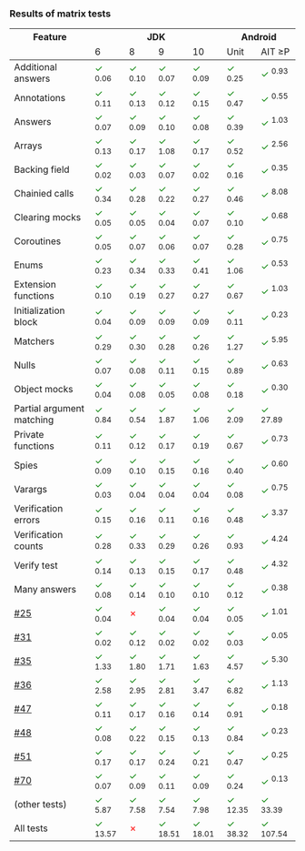                            

### Results of matrix tests

<table>
    <thead>
    <tr>
        <th>Feature</th>
        <th colspan="4">JDK</th>
        <th colspan="2">Android</th>
    </tr>
    <tr>
        <td></td>
        <td>6</td>
        <td>8</td>
        <td>9</td>
        <td>10</td>
        <td>Unit</td>
        <td>AIT ≥P</td>
    </tr>
    </thead>
    <tbody>
        <tr>
            <td>Additional answers</td>
            <td><span style="color: green">✓</span> <sup>0.06</sup></td>
            <td><span style="color: green">✓</span> <sup>0.10</sup></td>
            <td><span style="color: green">✓</span> <sup>0.07</sup></td>
            <td><span style="color: green">✓</span> <sup>0.09</sup></td>
            <td><span style="color: green">✓</span> <sup>0.25</sup></td>
            <td><span style="color: green">✓</span> <sup>0.93</sup></td>
        </tr>
        <tr>
            <td>Annotations</td>
            <td><span style="color: green">✓</span> <sup>0.11</sup></td>
            <td><span style="color: green">✓</span> <sup>0.13</sup></td>
            <td><span style="color: green">✓</span> <sup>0.12</sup></td>
            <td><span style="color: green">✓</span> <sup>0.15</sup></td>
            <td><span style="color: green">✓</span> <sup>0.47</sup></td>
            <td><span style="color: green">✓</span> <sup>0.55</sup></td>
        </tr>
        <tr>
            <td>Answers</td>
            <td><span style="color: green">✓</span> <sup>0.07</sup></td>
            <td><span style="color: green">✓</span> <sup>0.09</sup></td>
            <td><span style="color: green">✓</span> <sup>0.10</sup></td>
            <td><span style="color: green">✓</span> <sup>0.08</sup></td>
            <td><span style="color: green">✓</span> <sup>0.39</sup></td>
            <td><span style="color: green">✓</span> <sup>1.03</sup></td>
        </tr>
        <tr>
            <td>Arrays</td>
            <td><span style="color: green">✓</span> <sup>0.13</sup></td>
            <td><span style="color: green">✓</span> <sup>0.17</sup></td>
            <td><span style="color: green">✓</span> <sup>1.08</sup></td>
            <td><span style="color: green">✓</span> <sup>0.17</sup></td>
            <td><span style="color: green">✓</span> <sup>0.52</sup></td>
            <td><span style="color: green">✓</span> <sup>2.56</sup></td>
        </tr>
        <tr>
            <td>Backing field</td>
            <td><span style="color: green">✓</span> <sup>0.02</sup></td>
            <td><span style="color: green">✓</span> <sup>0.03</sup></td>
            <td><span style="color: green">✓</span> <sup>0.07</sup></td>
            <td><span style="color: green">✓</span> <sup>0.02</sup></td>
            <td><span style="color: green">✓</span> <sup>0.16</sup></td>
            <td><span style="color: green">✓</span> <sup>0.35</sup></td>
        </tr>
        <tr>
            <td>Chainied calls</td>
            <td><span style="color: green">✓</span> <sup>0.34</sup></td>
            <td><span style="color: green">✓</span> <sup>0.28</sup></td>
            <td><span style="color: green">✓</span> <sup>0.22</sup></td>
            <td><span style="color: green">✓</span> <sup>0.27</sup></td>
            <td><span style="color: green">✓</span> <sup>0.46</sup></td>
            <td><span style="color: green">✓</span> <sup>8.08</sup></td>
        </tr>
        <tr>
            <td>Clearing mocks</td>
            <td><span style="color: green">✓</span> <sup>0.05</sup></td>
            <td><span style="color: green">✓</span> <sup>0.05</sup></td>
            <td><span style="color: green">✓</span> <sup>0.04</sup></td>
            <td><span style="color: green">✓</span> <sup>0.07</sup></td>
            <td><span style="color: green">✓</span> <sup>0.10</sup></td>
            <td><span style="color: green">✓</span> <sup>0.68</sup></td>
        </tr>
        <tr>
            <td>Coroutines</td>
            <td><span style="color: green">✓</span> <sup>0.05</sup></td>
            <td><span style="color: green">✓</span> <sup>0.07</sup></td>
            <td><span style="color: green">✓</span> <sup>0.06</sup></td>
            <td><span style="color: green">✓</span> <sup>0.07</sup></td>
            <td><span style="color: green">✓</span> <sup>0.28</sup></td>
            <td><span style="color: green">✓</span> <sup>0.75</sup></td>
        </tr>
        <tr>
            <td>Enums</td>
            <td><span style="color: green">✓</span> <sup>0.23</sup></td>
            <td><span style="color: green">✓</span> <sup>0.34</sup></td>
            <td><span style="color: green">✓</span> <sup>0.33</sup></td>
            <td><span style="color: green">✓</span> <sup>0.41</sup></td>
            <td><span style="color: green">✓</span> <sup>1.06</sup></td>
            <td><span style="color: green">✓</span> <sup>0.53</sup></td>
        </tr>
        <tr>
            <td>Extension functions</td>
            <td><span style="color: green">✓</span> <sup>0.10</sup></td>
            <td><span style="color: green">✓</span> <sup>0.19</sup></td>
            <td><span style="color: green">✓</span> <sup>0.27</sup></td>
            <td><span style="color: green">✓</span> <sup>0.27</sup></td>
            <td><span style="color: green">✓</span> <sup>0.67</sup></td>
            <td><span style="color: green">✓</span> <sup>1.03</sup></td>
        </tr>
        <tr>
            <td>Initialization block</td>
            <td><span style="color: green">✓</span> <sup>0.04</sup></td>
            <td><span style="color: green">✓</span> <sup>0.09</sup></td>
            <td><span style="color: green">✓</span> <sup>0.09</sup></td>
            <td><span style="color: green">✓</span> <sup>0.09</sup></td>
            <td><span style="color: green">✓</span> <sup>0.11</sup></td>
            <td><span style="color: green">✓</span> <sup>0.23</sup></td>
        </tr>
        <tr>
            <td>Matchers</td>
            <td><span style="color: green">✓</span> <sup>0.29</sup></td>
            <td><span style="color: green">✓</span> <sup>0.30</sup></td>
            <td><span style="color: green">✓</span> <sup>0.28</sup></td>
            <td><span style="color: green">✓</span> <sup>0.26</sup></td>
            <td><span style="color: green">✓</span> <sup>1.27</sup></td>
            <td><span style="color: green">✓</span> <sup>5.95</sup></td>
        </tr>
        <tr>
            <td>Nulls</td>
            <td><span style="color: green">✓</span> <sup>0.07</sup></td>
            <td><span style="color: green">✓</span> <sup>0.08</sup></td>
            <td><span style="color: green">✓</span> <sup>0.11</sup></td>
            <td><span style="color: green">✓</span> <sup>0.15</sup></td>
            <td><span style="color: green">✓</span> <sup>0.89</sup></td>
            <td><span style="color: green">✓</span> <sup>0.63</sup></td>
        </tr>
        <tr>
            <td>Object mocks</td>
            <td><span style="color: green">✓</span> <sup>0.04</sup></td>
            <td><span style="color: green">✓</span> <sup>0.08</sup></td>
            <td><span style="color: green">✓</span> <sup>0.05</sup></td>
            <td><span style="color: green">✓</span> <sup>0.08</sup></td>
            <td><span style="color: green">✓</span> <sup>0.18</sup></td>
            <td><span style="color: green">✓</span> <sup>0.30</sup></td>
        </tr>
        <tr>
            <td>Partial argument matching</td>
            <td><span style="color: green">✓</span> <sup>0.84</sup></td>
            <td><span style="color: green">✓</span> <sup>0.54</sup></td>
            <td><span style="color: green">✓</span> <sup>1.87</sup></td>
            <td><span style="color: green">✓</span> <sup>1.06</sup></td>
            <td><span style="color: green">✓</span> <sup>2.09</sup></td>
            <td><span style="color: green">✓</span> <sup>27.89</sup></td>
        </tr>
        <tr>
            <td>Private functions</td>
            <td><span style="color: green">✓</span> <sup>0.11</sup></td>
            <td><span style="color: green">✓</span> <sup>0.12</sup></td>
            <td><span style="color: green">✓</span> <sup>0.17</sup></td>
            <td><span style="color: green">✓</span> <sup>0.19</sup></td>
            <td><span style="color: green">✓</span> <sup>0.67</sup></td>
            <td><span style="color: green">✓</span> <sup>0.73</sup></td>
        </tr>
        <tr>
            <td>Spies</td>
            <td><span style="color: green">✓</span> <sup>0.09</sup></td>
            <td><span style="color: green">✓</span> <sup>0.10</sup></td>
            <td><span style="color: green">✓</span> <sup>0.15</sup></td>
            <td><span style="color: green">✓</span> <sup>0.16</sup></td>
            <td><span style="color: green">✓</span> <sup>0.40</sup></td>
            <td><span style="color: green">✓</span> <sup>0.60</sup></td>
        </tr>
        <tr>
            <td>Varargs</td>
            <td><span style="color: green">✓</span> <sup>0.03</sup></td>
            <td><span style="color: green">✓</span> <sup>0.04</sup></td>
            <td><span style="color: green">✓</span> <sup>0.04</sup></td>
            <td><span style="color: green">✓</span> <sup>0.04</sup></td>
            <td><span style="color: green">✓</span> <sup>0.08</sup></td>
            <td><span style="color: green">✓</span> <sup>0.75</sup></td>
        </tr>
        <tr>
            <td>Verification errors</td>
            <td><span style="color: green">✓</span> <sup>0.15</sup></td>
            <td><span style="color: green">✓</span> <sup>0.16</sup></td>
            <td><span style="color: green">✓</span> <sup>0.11</sup></td>
            <td><span style="color: green">✓</span> <sup>0.16</sup></td>
            <td><span style="color: green">✓</span> <sup>0.48</sup></td>
            <td><span style="color: green">✓</span> <sup>3.37</sup></td>
        </tr>
        <tr>
            <td>Verification counts</td>
            <td><span style="color: green">✓</span> <sup>0.28</sup></td>
            <td><span style="color: green">✓</span> <sup>0.33</sup></td>
            <td><span style="color: green">✓</span> <sup>0.29</sup></td>
            <td><span style="color: green">✓</span> <sup>0.26</sup></td>
            <td><span style="color: green">✓</span> <sup>0.93</sup></td>
            <td><span style="color: green">✓</span> <sup>4.24</sup></td>
        </tr>
        <tr>
            <td>Verify test</td>
            <td><span style="color: green">✓</span> <sup>0.14</sup></td>
            <td><span style="color: green">✓</span> <sup>0.13</sup></td>
            <td><span style="color: green">✓</span> <sup>0.15</sup></td>
            <td><span style="color: green">✓</span> <sup>0.17</sup></td>
            <td><span style="color: green">✓</span> <sup>0.48</sup></td>
            <td><span style="color: green">✓</span> <sup>4.32</sup></td>
        </tr>
        <tr>
            <td>Many answers</td>
            <td><span style="color: green">✓</span> <sup>0.08</sup></td>
            <td><span style="color: green">✓</span> <sup>0.14</sup></td>
            <td><span style="color: green">✓</span> <sup>0.10</sup></td>
            <td><span style="color: green">✓</span> <sup>0.10</sup></td>
            <td><span style="color: green">✓</span> <sup>0.12</sup></td>
            <td><span style="color: green">✓</span> <sup>0.38</sup></td>
        </tr>
        <tr>
            <td><a href="https://github.com/mockk/mockk/issues/25">#25</a></td>
            <td><span style="color: green">✓</span> <sup>0.04</sup></td>
            <td><span style="color: red">✗</span></td>
            <td><span style="color: green">✓</span> <sup>0.04</sup></td>
            <td><span style="color: green">✓</span> <sup>0.04</sup></td>
            <td><span style="color: green">✓</span> <sup>0.05</sup></td>
            <td><span style="color: green">✓</span> <sup>1.01</sup></td>
        </tr>
        <tr>
            <td><a href="https://github.com/mockk/mockk/issues/31">#31</a></td>
            <td><span style="color: green">✓</span> <sup>0.02</sup></td>
            <td><span style="color: green">✓</span> <sup>0.12</sup></td>
            <td><span style="color: green">✓</span> <sup>0.02</sup></td>
            <td><span style="color: green">✓</span> <sup>0.02</sup></td>
            <td><span style="color: green">✓</span> <sup>0.03</sup></td>
            <td><span style="color: green">✓</span> <sup>0.05</sup></td>
        </tr>
        <tr>
            <td><a href="https://github.com/mockk/mockk/issues/35">#35</a></td>
            <td><span style="color: green">✓</span> <sup>1.33</sup></td>
            <td><span style="color: green">✓</span> <sup>1.80</sup></td>
            <td><span style="color: green">✓</span> <sup>1.71</sup></td>
            <td><span style="color: green">✓</span> <sup>1.63</sup></td>
            <td><span style="color: green">✓</span> <sup>4.57</sup></td>
            <td><span style="color: green">✓</span> <sup>5.30</sup></td>
        </tr>
        <tr>
            <td><a href="https://github.com/mockk/mockk/issues/36">#36</a></td>
            <td><span style="color: green">✓</span> <sup>2.58</sup></td>
            <td><span style="color: green">✓</span> <sup>2.95</sup></td>
            <td><span style="color: green">✓</span> <sup>2.81</sup></td>
            <td><span style="color: green">✓</span> <sup>3.47</sup></td>
            <td><span style="color: green">✓</span> <sup>6.82</sup></td>
            <td><span style="color: green">✓</span> <sup>1.13</sup></td>
        </tr>
        <tr>
            <td><a href="https://github.com/mockk/mockk/issues/47">#47</a></td>
            <td><span style="color: green">✓</span> <sup>0.11</sup></td>
            <td><span style="color: green">✓</span> <sup>0.17</sup></td>
            <td><span style="color: green">✓</span> <sup>0.16</sup></td>
            <td><span style="color: green">✓</span> <sup>0.14</sup></td>
            <td><span style="color: green">✓</span> <sup>0.91</sup></td>
            <td><span style="color: green">✓</span> <sup>0.18</sup></td>
        </tr>
        <tr>
            <td><a href="https://github.com/mockk/mockk/issues/48">#48</a></td>
            <td><span style="color: green">✓</span> <sup>0.08</sup></td>
            <td><span style="color: green">✓</span> <sup>0.22</sup></td>
            <td><span style="color: green">✓</span> <sup>0.15</sup></td>
            <td><span style="color: green">✓</span> <sup>0.13</sup></td>
            <td><span style="color: green">✓</span> <sup>0.84</sup></td>
            <td><span style="color: green">✓</span> <sup>0.23</sup></td>
        </tr>
        <tr>
            <td><a href="https://github.com/mockk/mockk/issues/51">#51</a></td>
            <td><span style="color: green">✓</span> <sup>0.17</sup></td>
            <td><span style="color: green">✓</span> <sup>0.17</sup></td>
            <td><span style="color: green">✓</span> <sup>0.24</sup></td>
            <td><span style="color: green">✓</span> <sup>0.21</sup></td>
            <td><span style="color: green">✓</span> <sup>0.47</sup></td>
            <td><span style="color: green">✓</span> <sup>0.25</sup></td>
        </tr>
        <tr>
            <td><a href="https://github.com/mockk/mockk/issues/70">#70</a></td>
            <td><span style="color: green">✓</span> <sup>0.07</sup></td>
            <td><span style="color: green">✓</span> <sup>0.09</sup></td>
            <td><span style="color: green">✓</span> <sup>0.11</sup></td>
            <td><span style="color: green">✓</span> <sup>0.09</sup></td>
            <td><span style="color: green">✓</span> <sup>0.24</sup></td>
            <td><span style="color: green">✓</span> <sup>0.13</sup></td>
        </tr>
        <tr>
            <td>(other tests)</td>
            <td><span style="color: green">✓</span> <sup>5.87</sup></td>
            <td><span style="color: green">✓</span> <sup>7.58</sup></td>
            <td><span style="color: green">✓</span> <sup>7.54</sup></td>
            <td><span style="color: green">✓</span> <sup>7.98</sup></td>
            <td><span style="color: green">✓</span> <sup>12.35</sup></td>
            <td><span style="color: green">✓</span> <sup>33.39</sup></td>
        </tr>
        <tr>
            <td>All tests</td>
            <td><span style="color: green">✓</span> <sup>13.57</sup></td>
            <td><span style="color: red">✗</span></td>
            <td><span style="color: green">✓</span> <sup>18.51</sup></td>
            <td><span style="color: green">✓</span> <sup>18.01</sup></td>
            <td><span style="color: green">✓</span> <sup>38.32</sup></td>
            <td><span style="color: green">✓</span> <sup>107.54</sup></td>
        </tr>
    </tbody>
</table>

